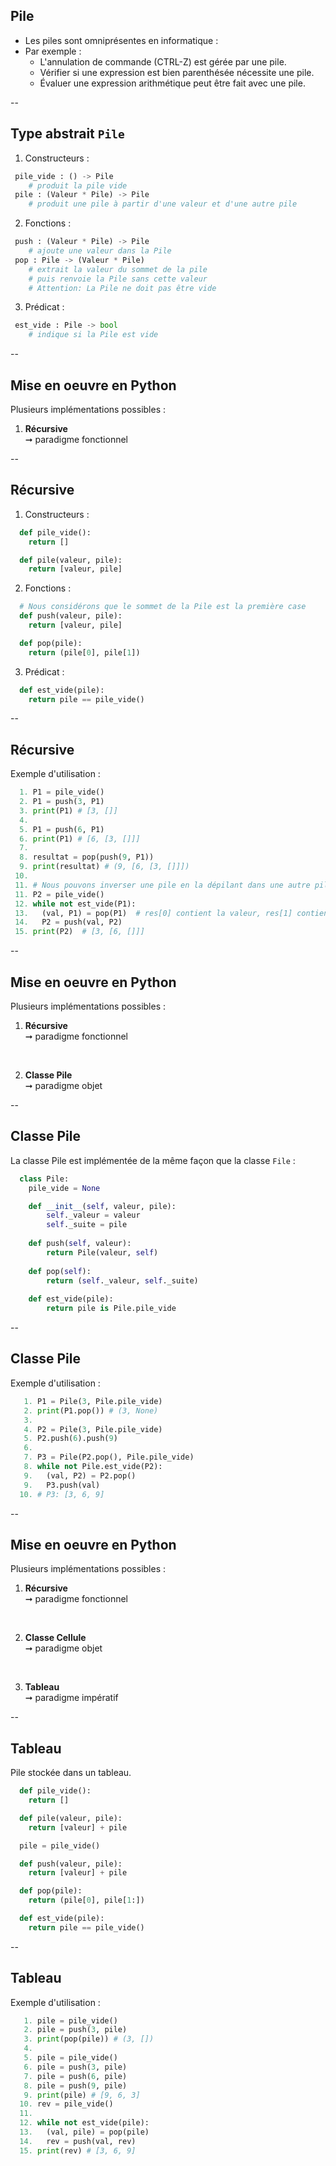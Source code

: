 ## Pile

- Les piles sont omniprésentes en informatique :
- Par exemple :
  - L'annulation de commande (CTRL-Z) est gérée par une pile.
  - Vérifier si une expression est bien parenthésée nécessite une pile.
  - Évaluer une expression arithmétique peut être fait avec une pile.

--

## Type abstrait `Pile`

1. Constructeurs :

```python
 pile_vide : () -> Pile
    # produit la pile vide
 pile : (Valeur * Pile) -> Pile
    # produit une pile à partir d'une valeur et d'une autre pile
```

2. Fonctions : <!-- .element: class="fragment" data-fragment-index="1" -->

```python
 push : (Valeur * Pile) -> Pile
    # ajoute une valeur dans la Pile
 pop : Pile -> (Valeur * Pile)
    # extrait la valeur du sommet de la pile
    # puis renvoie la Pile sans cette valeur
    # Attention: La Pile ne doit pas être vide
```

<!-- .element: class="fragment" data-fragment-index="1" -->

3. Prédicat : <!-- .element: class="fragment" data-fragment-index="2" -->

```python
 est_vide : Pile -> bool
    # indique si la Pile est vide
```

<!-- .element: class="fragment" data-fragment-index="2" -->

--

## Mise en oeuvre en <span class="label">Python</span>

Plusieurs implémentations possibles :

1. **Récursive** <br/>&#x279E; paradigme fonctionnel

--

## Récursive

1. Constructeurs :

```python 
  def pile_vide():
    return []

  def pile(valeur, pile):
    return [valeur, pile]
```

2. Fonctions : <!-- .element: class="fragment" data-fragment-index="1" -->

```python 
  # Nous considérons que le sommet de la Pile est la première case
  def push(valeur, pile):
    return [valeur, pile]

  def pop(pile):
    return (pile[0], pile[1])
```

<!-- .element: class="fragment" data-fragment-index="1" -->

3. Prédicat : <!-- .element: class="fragment" data-fragment-index="2" -->

```python 
  def est_vide(pile):
    return pile == pile_vide()
```

<!-- .element: class="fragment" data-fragment-index="2" -->

--

## Récursive
<!-- .slide: data-transition="fade" -->

Exemple d'utilisation :

```python
  1. P1 = pile_vide()
  2. P1 = push(3, P1)
  3. print(P1) # [3, []]
  4.
  5. P1 = push(6, P1)
  6. print(P1) # [6, [3, []]]
  7.
  8. resultat = pop(push(9, P1))
  9. print(resultat) # (9, [6, [3, []]])
 10.
 11. # Nous pouvons inverser une pile en la dépilant dans une autre pile
 11. P2 = pile_vide()
 12. while not est_vide(P1):
 13.   (val, P1) = pop(P1)  # res[0] contient la valeur, res[1] contient la pile restante
 14.   P2 = push(val, P2)
 15. print(P2)  # [3, [6, []]]
```

--

## Mise en oeuvre en <span class="label">Python</span>

Plusieurs implémentations possibles :

1. **Récursive** <br/>&#x279E; paradigme fonctionnel

<br/>

2. **Classe Pile** <br/>&#x279E; paradigme objet

--

## Classe Pile
<!-- .slide: data-transition="fade" -->

La classe Pile est implémentée de la même façon que la classe `File` :

```python
  class Pile:
    pile_vide = None

    def __init__(self, valeur, pile):
        self._valeur = valeur
        self._suite = pile
    
    def push(self, valeur):
        return Pile(valeur, self)
    
    def pop(self):
        return (self._valeur, self._suite)
    
    def est_vide(pile):
        return pile is Pile.pile_vide
```

--

## Classe Pile
<!-- .slide: data-transition="fade" -->

Exemple d'utilisation :

```python
   1. P1 = Pile(3, Pile.pile_vide)
   2. print(P1.pop()) # (3, None)
   3.
   4. P2 = Pile(3, Pile.pile_vide)
   5. P2.push(6).push(9)
   6.
   7. P3 = Pile(P2.pop(), Pile.pile_vide)
   8. while not Pile.est_vide(P2):
   9.   (val, P2) = P2.pop()
   9.   P3.push(val)
  10. # P3: [3, 6, 9]
```

--

## Mise en oeuvre en <span class="label">Python</span>

Plusieurs implémentations possibles :

1. **Récursive** <br/>&#x279E; paradigme fonctionnel

<br/>

2. **Classe Cellule** <br/>&#x279E; paradigme objet

<br/>

3. **Tableau** <br/>&#x279E; paradigme impératif

--

## Tableau
<!-- .slide: data-transition="fade" -->

Pile stockée dans un tableau.

```python 
  def pile_vide():
    return []

  def pile(valeur, pile):
    return [valeur] + pile

  pile = pile_vide()

  def push(valeur, pile):
    return [valeur] + pile

  def pop(pile):
    return (pile[0], pile[1:])

  def est_vide(pile):
    return pile == pile_vide()
```

--

## Tableau
<!-- .slide: data-transition="fade" -->

Exemple d'utilisation :

```python
   1. pile = pile_vide()
   2. pile = push(3, pile)
   3. print(pop(pile)) # (3, [])
   4.
   5. pile = pile_vide()
   6. pile = push(3, pile)
   7. pile = push(6, pile)
   8. pile = push(9, pile)
   9. print(pile) # [9, 6, 3]
  10. rev = pile_vide()
  11.
  12. while not est_vide(pile):
  13.   (val, pile) = pop(pile)
  14.   rev = push(val, rev)
  15. print(rev) # [3, 6, 9]
```
